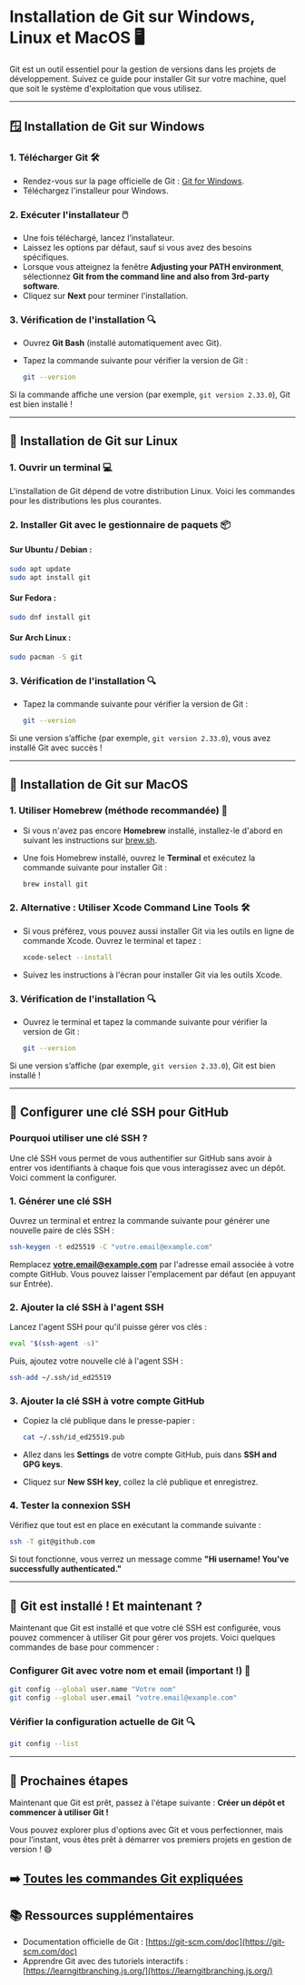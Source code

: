 
# Installation de Git sur Windows, Linux et MacOS 🖥️

Git est un outil essentiel pour la gestion de versions dans les projets de développement. Suivez ce guide pour installer Git sur votre machine, quel que soit le système d'exploitation que vous utilisez.

---

## 🪟 Installation de Git sur **Windows**

### 1. Télécharger Git 🛠️
- Rendez-vous sur la page officielle de Git : [Git for Windows](https://git-scm.com/download/win).
- Téléchargez l'installeur pour Windows.

### 2. Exécuter l'installateur 🖱️
- Une fois téléchargé, lancez l’installateur.
- Laissez les options par défaut, sauf si vous avez des besoins spécifiques.
- Lorsque vous atteignez la fenêtre **Adjusting your PATH environment**, sélectionnez **Git from the command line and also from 3rd-party software**.
- Cliquez sur **Next** pour terminer l'installation.

### 3. Vérification de l'installation 🔍
- Ouvrez **Git Bash** (installé automatiquement avec Git).
- Tapez la commande suivante pour vérifier la version de Git :

  ```bash
  git --version
  ```

Si la commande affiche une version (par exemple, `git version 2.33.0`), Git est bien installé !

---

## 🐧 Installation de Git sur **Linux**

### 1. Ouvrir un terminal 💻
L'installation de Git dépend de votre distribution Linux. Voici les commandes pour les distributions les plus courantes.

### 2. Installer Git avec le gestionnaire de paquets 📦

#### Sur **Ubuntu / Debian** :
```bash
sudo apt update
sudo apt install git
```

#### Sur **Fedora** :
```bash
sudo dnf install git
```

#### Sur **Arch Linux** :
```bash
sudo pacman -S git
```

### 3. Vérification de l'installation 🔍
- Tapez la commande suivante pour vérifier la version de Git :

  ```bash
  git --version
  ```

Si une version s’affiche (par exemple, `git version 2.33.0`), vous avez installé Git avec succès !

---

## 🍏 Installation de Git sur **MacOS**

### 1. Utiliser Homebrew (méthode recommandée) 🍺
- Si vous n'avez pas encore **Homebrew** installé, installez-le d'abord en suivant les instructions sur [brew.sh](https://brew.sh/).

- Une fois Homebrew installé, ouvrez le **Terminal** et exécutez la commande suivante pour installer Git :

  ```bash
  brew install git
  ```

### 2. Alternative : Utiliser Xcode Command Line Tools 🛠️
- Si vous préférez, vous pouvez aussi installer Git via les outils en ligne de commande Xcode. Ouvrez le terminal et tapez :

  ```bash
  xcode-select --install
  ```

- Suivez les instructions à l'écran pour installer Git via les outils Xcode.

### 3. Vérification de l'installation 🔍
- Ouvrez le terminal et tapez la commande suivante pour vérifier la version de Git :

  ```bash
  git --version
  ```

Si une version s’affiche (par exemple, `git version 2.33.0`), Git est bien installé !

---

## 🔐 Configurer une clé SSH pour GitHub

### Pourquoi utiliser une clé SSH ?
Une clé SSH vous permet de vous authentifier sur GitHub sans avoir à entrer vos identifiants à chaque fois que vous interagissez avec un dépôt. Voici comment la configurer.

### 1. Générer une clé SSH
Ouvrez un terminal et entrez la commande suivante pour générer une nouvelle paire de clés SSH :

```bash
ssh-keygen -t ed25519 -C "votre.email@example.com"
```

Remplacez **votre.email@example.com** par l'adresse email associée à votre compte GitHub. Vous pouvez laisser l'emplacement par défaut (en appuyant sur Entrée).

### 2. Ajouter la clé SSH à l'agent SSH
Lancez l'agent SSH pour qu'il puisse gérer vos clés :

```bash
eval "$(ssh-agent -s)"
```

Puis, ajoutez votre nouvelle clé à l'agent SSH :

```bash
ssh-add ~/.ssh/id_ed25519
```

### 3. Ajouter la clé SSH à votre compte GitHub
- Copiez la clé publique dans le presse-papier :

  ```bash
  cat ~/.ssh/id_ed25519.pub
  ```

- Allez dans les **Settings** de votre compte GitHub, puis dans **SSH and GPG keys**.
- Cliquez sur **New SSH key**, collez la clé publique et enregistrez.

### 4. Tester la connexion SSH
Vérifiez que tout est en place en exécutant la commande suivante :

```bash
ssh -T git@github.com
```

Si tout fonctionne, vous verrez un message comme **"Hi username! You've successfully authenticated."**

---

## 🎉 Git est installé ! Et maintenant ?

Maintenant que Git est installé et que votre clé SSH est configurée, vous pouvez commencer à utiliser Git pour gérer vos projets. Voici quelques commandes de base pour commencer :

### Configurer Git avec votre nom et email (important !) 📝

```bash
git config --global user.name "Votre nom"
git config --global user.email "votre.email@example.com"
```

### Vérifier la configuration actuelle de Git 🔍
```bash
git config --list
```

---

## 🚀 Prochaines étapes
Maintenant que Git est prêt, passez à l'étape suivante : **Créer un dépôt et commencer à utiliser Git !**

Vous pouvez explorer plus d'options avec Git et vous perfectionner, mais pour l’instant, vous êtes prêt à démarrer vos premiers projets en gestion de version ! 😄

➡️ [Toutes les commandes Git expliquées](./commandes/README.md)
---

## 📚 Ressources supplémentaires
- Documentation officielle de Git : [https://git-scm.com/doc](https://git-scm.com/doc)
- Apprendre Git avec des tutoriels interactifs : [https://learngitbranching.js.org/](https://learngitbranching.js.org/)